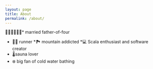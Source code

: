 ```yaml
---
layout: page
title: About
permalink: /about/
---
```


👨👩👧👦👦👦* married father-of-four
* :runner:🏃 runner
*🏞 mountain addicted
*💻 Scala enthusiast and software creator
* 🌡sauna lover
* ❄️ big fan of cold water bathing